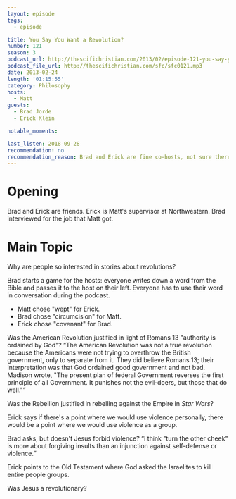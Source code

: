 ```yaml
---
layout: episode
tags:
  - episode

title: You Say You Want a Revolution?
number: 121
season: 3
podcast_url: http://thescifichristian.com/2013/02/episode-121-you-say-you-want-a-revolution/
podcast_file_url: http://thescifichristian.com/sfc/sfc0121.mp3
date: 2013-02-24
length: '01:15:55'
category: Philosophy
hosts:
  - Matt
guests:
  - Brad Jorde
  - Erick Klein

notable_moments:

last_listen: 2018-09-28
recommendation: no
recommendation_reason: Brad and Erick are fine co-hosts, not sure there's too much to the discussion.
---
```

# Opening
Brad and Erick are friends. Erick is Matt's supervisor at Northwestern. Brad interviewed for the job that Matt got.



# Main Topic
Why are people so interested in stories about revolutions?

Brad starts a game for the hosts: everyone writes down a word from the Bible and passes it to the host on their left. Everyone has to use their word in conversation during the podcast.

- Matt chose "wept" for Erick. 
- Brad chose "circumcision" for Matt. 
- Erick chose "covenant" for Brad. 

Was the American Revolution justified in light of Romans 13 "authority is ordained by God"? 
<q class="archivist">The American Revolution was not a true revolution because the Americans were not trying to overthrow the British government, only to separate from it. They did believe Romans 13; their interpretation was that God ordained good government and not bad. Madison wrote, "The present plan of federal Government reverses the first principle of all Government. It punishes not the evil-doers, but those that do well."</q>

Was the Rebellion justified in rebelling against the Empire in <i class="work-title">Star Wars</i>?

Erick says if there's a point where we would use violence personally, there would be a point where we would use violence as a group. 

Brad asks, but doesn't Jesus forbid violence? 
<q class="archivist">I think "turn the other cheek" is more about forgiving insults than an injunction against self-defense or violence.</q>

Erick points to the Old Testament where God asked the Israelites to kill entire people groups.

Was Jesus a revolutionary?